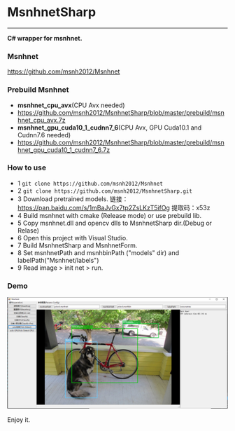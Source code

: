 # MsnhnetSharp
---
**C# wrapper for msnhnet.**
### Msnhnet
https://github.com/msnh2012/Msnhnet
### Prebuild Msnhnet
- **msnhnet_cpu_avx**(CPU Avx needed)</br>
- https://github.com/msnh2012/MsnhnetSharp/blob/master/prebuild/msnhnet_cpu_avx.7z
- **msnhnet_gpu_cuda10_1_cudnn7_6**(CPU Avx, GPU Cuda10.1 and Cudnn7.6 needed)</br>
- https://github.com/msnh2012/MsnhnetSharp/blob/master/prebuild/msnhnet_gpu_cuda10_1_cudnn7_6.7z

### How to use
- 1 ```git clone https://github.com/msnh2012/Msnhnet```
- 2 ```git clone https://github.com/msnh2012/MsnhnetSharp.git```
- 3 Download pretrained models. 链接：https://pan.baidu.com/s/1mBaJvGx7tp2ZsLKzT5ifOg 提取码：x53z
- 4 Build msnhnet with cmake (Release mode) or use prebuild lib.
- 5 Copy msnhnet.dll and opencv dlls to MsnhnetSharp dir.(Debug or Relase)
- 6 Open this project with Visual Studio. 
- 7 Build MsnhnetSharp and MsnhnetForm.
- 8 Set msnhnetPath and msnhbinPath ("models" dir) and labelPath("Msnhnet/labels")
- 9 Read image > init net > run.
### Demo
![](readme_images/ui.png)</br>

Enjoy it.
